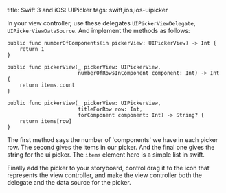 title: Swift 3 and iOS: UIPicker
tags: swift,ios,ios-uipicker

In your view controller, use these delegates `UIPickerViewDelegate`, `UIPickerViewDataSource`. And implement the methods as follows:

    public func numberOfComponents(in pickerView: UIPickerView) -> Int {
        return 1
    }

    public func pickerView(_ pickerView: UIPickerView,
                           numberOfRowsInComponent component: Int) -> Int {
        return items.count
    }

    public func pickerView(_ pickerView: UIPickerView,
                           titleForRow row: Int,
                           forComponent component: Int) -> String? {
        return items[row]
    }

The first method says the number of 'components' we have in each picker row. The second gives the items in our picker. And the final one gives the string for the ui picker. The `items` element here is a simple list in swift.

Finally add the picker to your storyboard, control drag it to the icon that represents the view controller, and make the view controller both the delegate and the data source for the picker.
